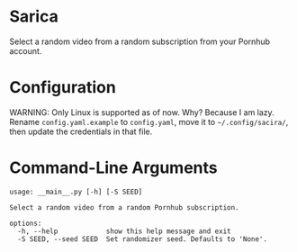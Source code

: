 # Sarica 
Select a random video from a random subscription from your Pornhub account.

# Configuration
WARNING: Only Linux is supported as of now. Why? Because I am lazy. 
Rename `config.yaml.example` to `config.yaml`, move it to `~/.config/sacira/`, then update the credentials in that file.

# Command-Line Arguments
```
usage: __main__.py [-h] [-S SEED]

Select a random video from a random Pornhub subscription.

options:
  -h, --help            show this help message and exit
  -S SEED, --seed SEED  Set randomizer seed. Defaults to 'None'.
```
